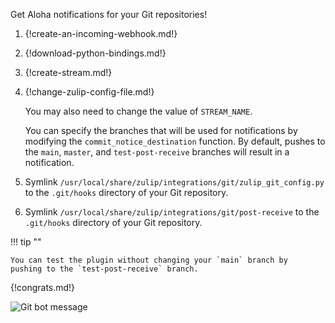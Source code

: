 Get Aloha notifications for your Git repositories!

1. {!create-an-incoming-webhook.md!}

1. {!download-python-bindings.md!}

1. {!create-stream.md!}

1. {!change-zulip-config-file.md!}

    You may also need to change the value of `STREAM_NAME`.

    You can specify the branches that will be used for notifications by modifying
    the `commit_notice_destination` function. By default,
    pushes to the `main`, `master`, and `test-post-receive` branches will result in a
    notification.

1. Symlink `/usr/local/share/zulip/integrations/git/zulip_git_config.py`
   to the `.git/hooks` directory of your Git repository.

1. Symlink `/usr/local/share/zulip/integrations/git/post-receive`
   to the `.git/hooks` directory of your Git repository.

!!! tip ""

    You can test the plugin without changing your `main` branch by
    pushing to the `test-post-receive` branch.

{!congrats.md!}

![Git bot message](/static/images/integrations/git/001.png)

